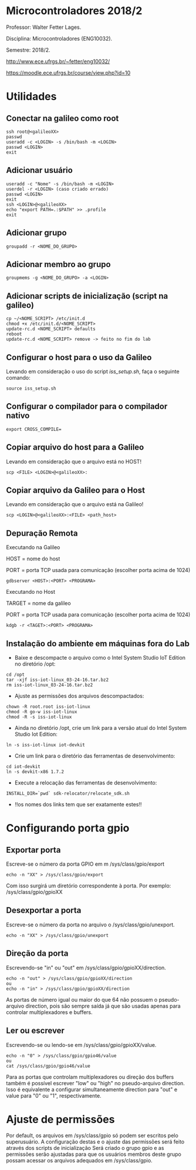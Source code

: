 # Microcontroladores 2018/2


Professor: Walter Fetter Lages.

Disciplina: Microcontroladores (ENG10032).

Semestre: 2018/2.

http://www.ece.ufrgs.br/~fetter/eng10032/

https://moodle.ece.ufrgs.br/course/view.php?id=10

# Utilidades

## Conectar na galileo como root

```
ssh root@<galileoXX>
passwd
useradd -c <LOGIN> -s /bin/bash -m <LOGIN>
passwd <LOGIN>
exit
```

## Adicionar usuário

```
useradd -c "Nome" -s /bin/bash -m <LOGIN>
userdel -r <LOGIN> (caso criado errado)
passwd <LOGIN>
exit
ssh <LOGIN>@<galileoXX>
echo "export PATH=.:$PATH" >> .profile
exit
```

## Adicionar grupo

```
groupadd -r <NOME_DO_GRUPO>
```

## Adicionar membro ao grupo

```
groupmems -g <NOME_DO_GRUPO> -a <LOGIN>
```

## Adicionar scripts de inicialização (script na galileo)
```
cp ~/<NOME_SCRIPT> /etc/init.d
chmod +x /etc/init.d/<NOME_SCRIPT>
update-rc.d <NOME_SCRIPT> defaults
reboot
update-rc.d <NOME_SCRIPT> remove -> feito no fim do lab
```

## Configurar o host para o uso da Galileo

Levando em consideração o uso do script *iss_setup.sh*, faça o seguinte comando:
```
source iss_setup.sh
```

## Configurar o compilador para o compilador nativo

```
export CROSS_COMPILE=
```

## Copiar arquivo do host para a Galileo

Levando em consideração que o arquivo está no HOST!
```
scp <FILE> <LOGIN>@<galileoXX>:
```

## Copiar arquivo da Galileo para o Host

Levando em consideração que o arquivo está na Galileo!
```
scp <LOGIN>@<galileoXX>:<FILE> <path_host>
```

## Depuração Remota

Executando na Galileo

HOST = nome do host

PORT = porta TCP usada para comunicação (escolher porta acima de 1024)
```
gdbserver <HOST>:<PORT> <PROGRAMA>
```

Executando no Host

TARGET = nome da galileo

PORT = porta TCP usada para comunicação (escolher porta acima de 1024)
```
kdgb -r <TAGET>:<PORT> <PROGRAMA>
```

## Instalação do ambiente em máquinas fora do Lab


* Baixe e descompacte o arquivo como o Intel System Studio IoT Edition no
diretório /opt:

```
cd /opt
tar -xjf iss-iot-linux_03-24-16.tar.bz2
rm iss-iot-linux_03-24-16.tar.bz2
```

* Ajuste as permissões dos arquivos descompactados:
```
chown -R root.root iss-iot-linux
chmod -R go-w iss-iot-linux
chmod -R -s iss-iot-linux
```

* Ainda no diretório /opt, crie um link para a versão atual do Intel System
Studio Iot Edition:
```
ln -s iss-iot-linux iot-devkit
```

* Crie um link para o diretório das ferramentas de desenvolvimento:
```
cd iot-devkit
ln -s devkit-x86 1.7.2
```

* Execute a relocação das ferramentas de desenvolvimento:
```
INSTALL_DIR=`pwd` sdk-relocator/relocate_sdk.sh
```

* !!os nomes dos links tem que ser exatamente estes!!



# Configurando porta gpio

## Exportar porta

Escreve-se o número da porta GPIO em m /sys/class/gpio/export
```
echo -n "XX" > /sys/class/gpio/export
```
Com isso surgirá um diretório correspondente à porta. Por exemplo: /sys/class/gpio/gpioXX

## Desexportar a porta

Escreve-se o número da porta no arquivo o /sys/class/gpio/unexport.
```
echo -n "XX" > /sys/class/gpio/unexport
```

## Direção da porta

Escrevendo-se "in" ou "out" em /sys/class/gpio/gpioXX/direction.
```
echo -n "out" > /sys/class/gpio/gpioXX/direction
ou
echo -n "in" > /sys/class/gpio/gpioXX/direction
```

As portas de número igual ou maior do que 64 não possuem o pseudo-arquivo direction, pois são sempre saída já que são usadas apenas para controlar multiplexadores e buffers.

## Ler ou escrever

Escrevendo-se ou lendo-se em /sys/class/gpio/gpioXX/value.
```
echo -n "0" > /sys/class/gpio/gpio46/value
ou
cat /sys/class/gpio/gpio46/value
```
Para as portas que controlam multiplexadores ou direção dos buffers também é possível escrever "low" ou "high" no pseudo-arquivo direction. Isso é equivalente a configurar simultaneamente direction para "out" e value para "0" ou "1",  respectivamente.

# Ajuste de permissões

Por default, os arquivos em /sys/class/gpio só podem ser escritos pelo superusuário.
A configuração destas e o ajuste das permissões será feito através dos scripts de inicialização
Será criado o grupo gpio e as permissões serão ajustadas para que os usuários membros deste grupo possam acessar os arquivos adequados em /sys/class/gpio.
